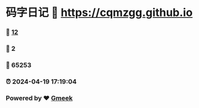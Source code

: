 # 码字日记 :link: https://cqmzgg.github.io 
### :page_facing_up: [12](https://cqmzgg.github.io/tag.html) 
### :speech_balloon: 2 
### :hibiscus: 65253 
### :alarm_clock: 2024-04-19 17:19:04 
### Powered by :heart: [Gmeek](https://github.com/Meekdai/Gmeek)

